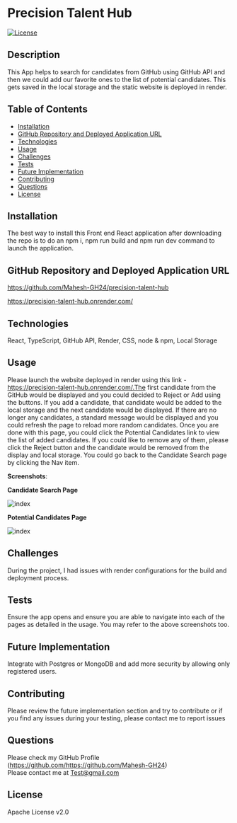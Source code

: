 # Precision Talent Hub

   [![License](https://img.shields.io/badge/License-Apache_2.0-blue.svg)](https://opensource.org/licenses/Apache-2.0)

   ## Description

   This App helps to search for candidates from GitHub using GitHub API and then we could add our favorite ones to the list of potential candidates. This gets saved in the local storage and the static website is deployed in render.

   ## Table of Contents

   - [Installation](#installation)
   - [GitHub Repository and Deployed Application URL](#GitHub-Repository-and-Deployed-Application-URL)
   - [Technologies](#Technologies)
   - [Usage](#usage)
   - [Challenges](#challenges)
   - [Tests](#tests)
   - [Future Implementation](#Future-Implementation)
   - [Contributing](#Contributing)
   - [Questions](#questions)
   - [License](#license)

   ## Installation

   The best way to install this Front end React application after downloading the repo is to do an npm i, npm run build and npm run dev command to launch the application.

   ## GitHub Repository and Deployed Application URL
   https://github.com/Mahesh-GH24/precision-talent-hub
   
   https://precision-talent-hub.onrender.com/

   ## Technologies

   React, TypeScript, GitHub API, Render, CSS, node & npm, Local Storage

   ## Usage

   Please launch the website deployed in render using this link - https://precision-talent-hub.onrender.com/.The first candidate from the GitHub would be displayed and you could decided to Reject or Add using the buttons. If you add a candidate, that candidate would be added to the local storage and the next candidate would be displayed. If there are no longer any candidates, a standard message would be displayed and you could refresh the page to reload more random candidates. Once you are done with this page, you could click the Potential Candidates link to view the list of added candidates. If you could like to remove any of them, please click the Reject button and the candidate would be removed from the display and local storage. You could go back to the Candidate Search page by clicking the Nav item.

   
   **Screenshots**:

   **Candidate Search Page**

   ![index](dist/assets/images/candidate-search.jpg)

   **Potential Candidates Page**

   ![index](dist/assets/images/potential-candidates.jpg)

         
   ## Challenges

   During the project, I had issues with render configurations for the build and deployment process.
   

   ## Tests
   Ensure the app opens and ensure you are able to navigate into each of the pages as detailed in the usage. You may refer to the above screenshots too.

   ## Future Implementation
   Integrate with Postgres or MongoDB and add more security by allowing only registered users.

   ## Contributing
   Please review the future implementation section and try to contribute or if you find any issues during your testing, please contact me to report issues

   ## Questions
   Please check my GitHub Profile (https://github.com/https://github.com/Mahesh-GH24)  
   Please contact me at Test@gmail.com

   ## License
   Apache License v2.0

